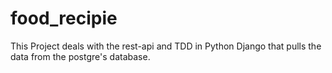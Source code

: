 # food_recipie
This Project deals with the rest-api and TDD in Python Django that pulls the data from the postgre's database.
